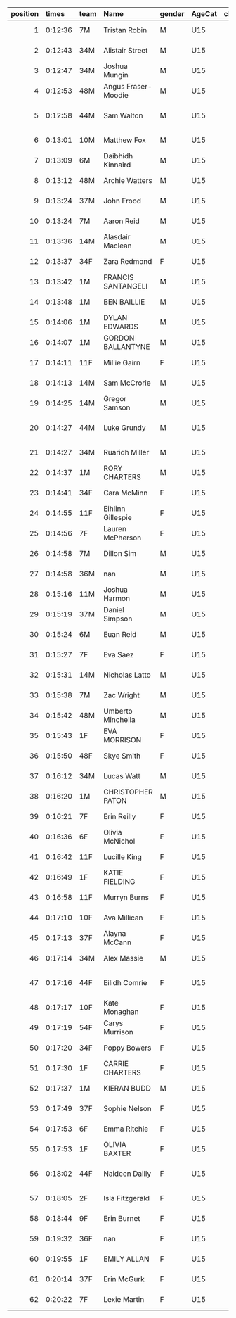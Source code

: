 |   position | times   | team   | Name                | gender   | AgeCat   |   clubnumber | Club name            | Website                                    |
|-----------:|:--------|:-------|:--------------------|:---------|:---------|-------------:|:---------------------|:-------------------------------------------|
|          1 | 0:12:36 | 7M     | Tristan Robin       | M        | U15      |            7 | Giffnock North AC    | https://www.giffnocknorth.co.uk/           |
|          2 | 0:12:43 | 34M    | Alistair Street     | M        | U15      |           34 | Kilbarchan AAC       | https://kilbarchanaac.org.uk/              |
|          3 | 0:12:47 | 34M    | Joshua Mungin       | M        | U15      |           34 | Kilbarchan AAC       | https://kilbarchanaac.org.uk/              |
|          4 | 0:12:53 | 48M    | Angus Fraser-Moodie | M        | U15      |           48 | Springburn Harriers  | https://www.springburnharriers.co.uk/      |
|          5 | 0:12:58 | 44M    | Sam Walton          | M        | U15      |           44 | North Ayrshire AAC   | https://naathletics.co.uk/                 |
|          6 | 0:13:01 | 10M    | Matthew Fox         | M        | U15      |           10 | Shettleston Harriers | http://shettlestonharriers.org.uk/         |
|          7 | 0:13:09 | 6M     | Daibhidh Kinnaird   | M        | U15      |            6 | Cambuslang Harriers  | https://cambuslangharriers.org/            |
|          8 | 0:13:12 | 48M    | Archie Watters      | M        | U15      |           48 | Springburn Harriers  | https://www.springburnharriers.co.uk/      |
|          9 | 0:13:24 | 37M    | John Frood          | M        | U15      |           37 | Law & District AAC   | http://www.lawaac.co.uk/                   |
|         10 | 0:13:24 | 7M     | Aaron Reid          | M        | U15      |            7 | Giffnock North AC    | https://www.giffnocknorth.co.uk/           |
|         11 | 0:13:36 | 14M    | Alasdair Maclean    | M        | U15      |           14 | Ayr Seaforth AC      | https://www.ayrseaforth.co.uk/             |
|         12 | 0:13:37 | 34F    | Zara Redmond        | F        | U15      |           34 | Kilbarchan AAC       | https://kilbarchanaac.org.uk/              |
|         13 | 0:13:42 | 1M     | FRANCIS SANTANGELI  | M        | U15      |            1 | East Kilbride AC     | http://www.ekac.org.uk/                    |
|         14 | 0:13:48 | 1M     | BEN BAILLIE         | M        | U15      |            1 | East Kilbride AC     | http://www.ekac.org.uk/                    |
|         15 | 0:14:06 | 1M     | DYLAN EDWARDS       | M        | U15      |            1 | East Kilbride AC     | http://www.ekac.org.uk/                    |
|         16 | 0:14:07 | 1M     | GORDON BALLANTYNE   | M        | U15      |            1 | East Kilbride AC     | http://www.ekac.org.uk/                    |
|         17 | 0:14:11 | 11F    | Millie Gairn        | F        | U15      |           11 | Airdrie Harriers     | http://airdrieharriers.org/                |
|         18 | 0:14:13 | 14M    | Sam McCrorie        | M        | U15      |           14 | Ayr Seaforth AC      | https://www.ayrseaforth.co.uk/             |
|         19 | 0:14:25 | 14M    | Gregor Samson       | M        | U15      |           14 | Ayr Seaforth AC      | https://www.ayrseaforth.co.uk/             |
|         20 | 0:14:27 | 44M    | Luke Grundy         | M        | U15      |           44 | North Ayrshire AAC   | https://naathletics.co.uk/                 |
|         21 | 0:14:27 | 34M    | Ruaridh Miller      | M        | U15      |           34 | Kilbarchan AAC       | https://kilbarchanaac.org.uk/              |
|         22 | 0:14:37 | 1M     | RORY CHARTERS       | M        | U15      |            1 | East Kilbride AC     | http://www.ekac.org.uk/                    |
|         23 | 0:14:41 | 34F    | Cara McMinn         | F        | U15      |           34 | Kilbarchan AAC       | https://kilbarchanaac.org.uk/              |
|         24 | 0:14:55 | 11F    | Eihlinn Gillespie   | F        | U15      |           11 | Airdrie Harriers     | http://airdrieharriers.org/                |
|         25 | 0:14:56 | 7F     | Lauren McPherson    | F        | U15      |            7 | Giffnock North AC    | https://www.giffnocknorth.co.uk/           |
|         26 | 0:14:58 | 7M     | Dillon Sim          | M        | U15      |            7 | Giffnock North AC    | https://www.giffnocknorth.co.uk/           |
|         27 | 0:14:58 | 36M    | nan                 | M        | U15      |           36 | Larkhall YMCA        | https://www.facebook.com/larkhallharriers/ |
|         28 | 0:15:16 | 11M    | Joshua Harmon       | M        | U15      |           11 | Airdrie Harriers     | http://airdrieharriers.org/                |
|         29 | 0:15:19 | 37M    | Daniel Simpson      | M        | U15      |           37 | Law & District AAC   | http://www.lawaac.co.uk/                   |
|         30 | 0:15:24 | 6M     | Euan Reid           | M        | U15      |            6 | Cambuslang Harriers  | https://cambuslangharriers.org/            |
|         31 | 0:15:27 | 7F     | Eva Saez            | F        | U15      |            7 | Giffnock North AC    | https://www.giffnocknorth.co.uk/           |
|         32 | 0:15:31 | 14M    | Nicholas Latto      | M        | U15      |           14 | Ayr Seaforth AC      | https://www.ayrseaforth.co.uk/             |
|         33 | 0:15:38 | 7M     | Zac Wright          | M        | U15      |            7 | Giffnock North AC    | https://www.giffnocknorth.co.uk/           |
|         34 | 0:15:42 | 48M    | Umberto Minchella   | M        | U15      |           48 | Springburn Harriers  | https://www.springburnharriers.co.uk/      |
|         35 | 0:15:43 | 1F     | EVA MORRISON        | F        | U15      |            1 | East Kilbride AC     | http://www.ekac.org.uk/                    |
|         36 | 0:15:50 | 48F    | Skye Smith          | F        | U15      |           48 | Springburn Harriers  | https://www.springburnharriers.co.uk/      |
|         37 | 0:16:12 | 34M    | Lucas Watt          | M        | U15      |           34 | Kilbarchan AAC       | https://kilbarchanaac.org.uk/              |
|         38 | 0:16:20 | 1M     | CHRISTOPHER PATON   | M        | U15      |            1 | East Kilbride AC     | http://www.ekac.org.uk/                    |
|         39 | 0:16:21 | 7F     | Erin Reilly         | F        | U15      |            7 | Giffnock North AC    | https://www.giffnocknorth.co.uk/           |
|         40 | 0:16:36 | 6F     | Olivia McNichol     | F        | U15      |            6 | Cambuslang Harriers  | https://cambuslangharriers.org/            |
|         41 | 0:16:42 | 11F    | Lucille King        | F        | U15      |           11 | Airdrie Harriers     | http://airdrieharriers.org/                |
|         42 | 0:16:49 | 1F     | KATIE FIELDING      | F        | U15      |            1 | East Kilbride AC     | http://www.ekac.org.uk/                    |
|         43 | 0:16:58 | 11F    | Murryn Burns        | F        | U15      |           11 | Airdrie Harriers     | http://airdrieharriers.org/                |
|         44 | 0:17:10 | 10F    | Ava Millican        | F        | U15      |           10 | Shettleston Harriers | http://shettlestonharriers.org.uk/         |
|         45 | 0:17:13 | 37F    | Alayna McCann       | F        | U15      |           37 | Law & District AAC   | http://www.lawaac.co.uk/                   |
|         46 | 0:17:14 | 34M    | Alex Massie         | M        | U15      |           34 | Kilbarchan AAC       | https://kilbarchanaac.org.uk/              |
|         47 | 0:17:16 | 44F    | Eilidh Comrie       | F        | U15      |           44 | North Ayrshire AAC   | https://naathletics.co.uk/                 |
|         48 | 0:17:17 | 10F    | Kate Monaghan       | F        | U15      |           10 | Shettleston Harriers | http://shettlestonharriers.org.uk/         |
|         49 | 0:17:19 | 54F    | Carys Murrison      | F        | U15      |           54 | VP-Glasgow           | nan                                        |
|         50 | 0:17:20 | 34F    | Poppy Bowers        | F        | U15      |           34 | Kilbarchan AAC       | https://kilbarchanaac.org.uk/              |
|         51 | 0:17:30 | 1F     | CARRIE CHARTERS     | F        | U15      |            1 | East Kilbride AC     | http://www.ekac.org.uk/                    |
|         52 | 0:17:37 | 1M     | KIERAN BUDD         | M        | U15      |            1 | East Kilbride AC     | http://www.ekac.org.uk/                    |
|         53 | 0:17:49 | 37F    | Sophie Nelson       | F        | U15      |           37 | Law & District AAC   | http://www.lawaac.co.uk/                   |
|         54 | 0:17:53 | 6F     | Emma Ritchie        | F        | U15      |            6 | Cambuslang Harriers  | https://cambuslangharriers.org/            |
|         55 | 0:17:53 | 1F     | OLIVIA BAXTER       | F        | U15      |            1 | East Kilbride AC     | http://www.ekac.org.uk/                    |
|         56 | 0:18:02 | 44F    | Naideen Dailly      | F        | U15      |           44 | North Ayrshire AAC   | https://naathletics.co.uk/                 |
|         57 | 0:18:05 | 2F     | Isla Fitzgerald     | F        | U15      |            2 | Kilmarnock H&AC      | http://www.kilmarnockharriers.com/         |
|         58 | 0:18:44 | 9F     | Erin Burnet         | F        | U15      |            9 | Garscube Harriers    | https://www.garscubeharriers.org.uk/       |
|         59 | 0:19:32 | 36F    | nan                 | F        | U15      |           36 | Larkhall YMCA        | https://www.facebook.com/larkhallharriers/ |
|         60 | 0:19:55 | 1F     | EMILY ALLAN         | F        | U15      |            1 | East Kilbride AC     | http://www.ekac.org.uk/                    |
|         61 | 0:20:14 | 37F    | Erin McGurk         | F        | U15      |           37 | Law & District AAC   | http://www.lawaac.co.uk/                   |
|         62 | 0:20:22 | 7F     | Lexie Martin        | F        | U15      |            7 | Giffnock North AC    | https://www.giffnocknorth.co.uk/           |